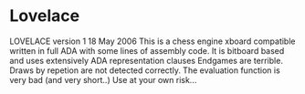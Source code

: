 # Lovelace

LOVELACE version 1
18 May 2006
This is a chess engine xboard compatible written in full ADA
with some lines of assembly code.
It is bitboard based and uses extensively ADA representation clauses
Endgames are terrible.
Draws by repetion are not detected correctly.
The evaluation function is very bad (and very short..)
Use at your own risk...

